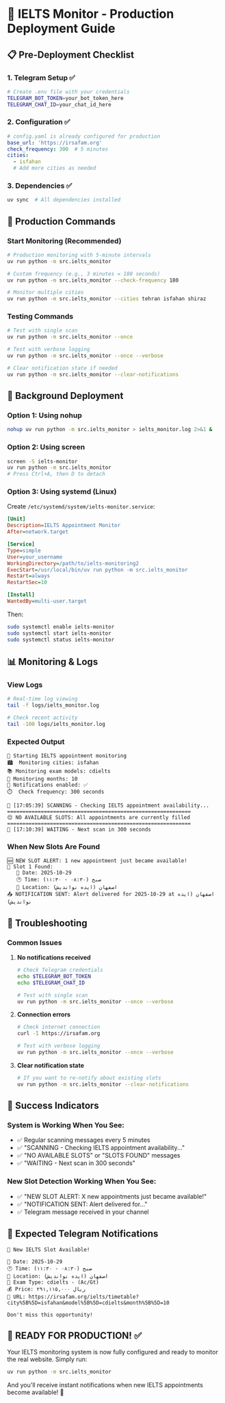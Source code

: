 # 🚀 IELTS Monitor - Production Deployment Guide

## 📋 Pre-Deployment Checklist

### 1. **Telegram Setup** ✅
```bash
# Create .env file with your credentials
TELEGRAM_BOT_TOKEN=your_bot_token_here
TELEGRAM_CHAT_ID=your_chat_id_here
```

### 2. **Configuration** ✅
```yaml
# config.yaml is already configured for production
base_url: 'https://irsafam.org'
check_frequency: 300  # 5 minutes
cities:
  - isfahan
  # Add more cities as needed
```

### 3. **Dependencies** ✅
```bash
uv sync  # All dependencies installed
```

## 🎯 Production Commands

### **Start Monitoring (Recommended)**
```bash
# Production monitoring with 5-minute intervals
uv run python -m src.ielts_monitor

# Custom frequency (e.g., 3 minutes = 180 seconds)
uv run python -m src.ielts_monitor --check-frequency 180

# Monitor multiple cities
uv run python -m src.ielts_monitor --cities tehran isfahan shiraz
```

### **Testing Commands**
```bash
# Test with single scan
uv run python -m src.ielts_monitor --once

# Test with verbose logging
uv run python -m src.ielts_monitor --once --verbose

# Clear notification state if needed
uv run python -m src.ielts_monitor --clear-notifications
```

## 🔄 Background Deployment

### **Option 1: Using nohup**
```bash
nohup uv run python -m src.ielts_monitor > ielts_monitor.log 2>&1 &
```

### **Option 2: Using screen**
```bash
screen -S ielts-monitor
uv run python -m src.ielts_monitor
# Press Ctrl+A, then D to detach
```

### **Option 3: Using systemd (Linux)**
Create `/etc/systemd/system/ielts-monitor.service`:
```ini
[Unit]
Description=IELTS Appointment Monitor
After=network.target

[Service]
Type=simple
User=your_username
WorkingDirectory=/path/to/ielts-monitoring2
ExecStart=/usr/local/bin/uv run python -m src.ielts_monitor
Restart=always
RestartSec=10

[Install]
WantedBy=multi-user.target
```

Then:
```bash
sudo systemctl enable ielts-monitor
sudo systemctl start ielts-monitor
sudo systemctl status ielts-monitor
```

## 📊 Monitoring & Logs

### **View Logs**
```bash
# Real-time log viewing
tail -f logs/ielts_monitor.log

# Check recent activity
tail -100 logs/ielts_monitor.log
```

### **Expected Output**
```
🚀 Starting IELTS appointment monitoring
🏙️  Monitoring cities: isfahan
📚 Monitoring exam models: cdielts
📅 Monitoring months: 10
🔔 Notifications enabled: ✅
⏱️  Check frequency: 300 seconds

🔄 [17:05:39] SCANNING - Checking IELTS appointment availability...
============================================================
😔 NO AVAILABLE SLOTS: All appointments are currently filled
============================================================
🔄 [17:10:39] WAITING - Next scan in 300 seconds
```

### **When New Slots Are Found**
```
🆕 NEW SLOT ALERT: 1 new appointment just became available!
🎯 Slot 1 Found:
   📅 Date: 2025-10-29
   🕐 Time: صبح (۰۸:۳۰ - ۱۱:۳۰)
   📍 Location: اصفهان (ایده نواندیش)
📤 NOTIFICATION SENT: Alert delivered for 2025-10-29 at اصفهان (ایده نواندیش)
```

## 🚨 Troubleshooting

### **Common Issues**

1. **No notifications received**
   ```bash
   # Check Telegram credentials
   echo $TELEGRAM_BOT_TOKEN
   echo $TELEGRAM_CHAT_ID
   
   # Test with single scan
   uv run python -m src.ielts_monitor --once --verbose
   ```

2. **Connection errors**
   ```bash
   # Check internet connection
   curl -I https://irsafam.org
   
   # Test with verbose logging
   uv run python -m src.ielts_monitor --once --verbose
   ```

3. **Clear notification state**
   ```bash
   # If you want to re-notify about existing slots
   uv run python -m src.ielts_monitor --clear-notifications
   ```

## 🎉 Success Indicators

### **System is Working When You See:**
- ✅ Regular scanning messages every 5 minutes
- ✅ "SCANNING - Checking IELTS appointment availability..."
- ✅ "NO AVAILABLE SLOTS" or "SLOTS FOUND" messages
- ✅ "WAITING - Next scan in 300 seconds"

### **New Slot Detection Working When You See:**
- ✅ "NEW SLOT ALERT: X new appointments just became available!"
- ✅ "NOTIFICATION SENT: Alert delivered for..."
- ✅ Telegram message received in your channel

## 📱 Expected Telegram Notifications

```
🎯 New IELTS Slot Available!

📅 Date: 2025-10-29
🕐 Time: صبح (۰۸:۳۰ - ۱۱:۳۰)
📍 Location: اصفهان (ایده نواندیش)
📝 Exam Type: cdielts - (Ac/Gt)
💰 Price: ۲۹۱,۱۱۵,۰۰۰ ریال
🔗 URL: https://irsafam.org/ielts/timetable?city%5B%5D=isfahan&model%5B%5D=cdielts&month%5B%5D=10

Don't miss this opportunity!
```

## 🎯 **READY FOR PRODUCTION!** ✅

Your IELTS monitoring system is now fully configured and ready to monitor the real website. Simply run:

```bash
uv run python -m src.ielts_monitor
```

And you'll receive instant notifications when new IELTS appointments become available! 🎊
